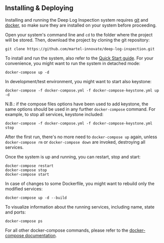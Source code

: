 ## Installing & Deploying
Installing and running the Deep Log Inspection system requires [git][1] and [docker][2], so make sure they are installed on your system before proceeding.

Open your system's command line and `cd` to the folder where the project will be stored. Then, download the project by cloning the git repository:

    git clone https://github.com/martel-innovate/deep-log-inspection.git

To install and run the system, also refer to the [Quick Start guide](../quickstart.md). For your convenience, you might want to run the system in detached mode:

    docker-compose up -d

In development/test environment, you might want to start also keystone:

    docker-compose -f docker-compose.yml -f docker-compose-keystone.yml up -d

N.B.: if the compose files options have been used to add keystone, the same options should be used in any further `docker-compose` command. For example, to stop all services, keystone included:

    docker-compose -f docker-compose.yml -f docker-compose-keystone.yml stop

After the first run, there's no more need to `docker-compose up` again, unless `docker-compose rm` or `docker-compose down` are invoked, destroying all services.

Once the system is up and running, you can restart, stop and start:

    docker-compose restart
    docker-compose stop
    docker-compose start

In case of changes to some Dockerfile, you might want to rebuild only the modified services:

    docker-compose up -d --build

To visualize information about the running services, including name, state and ports:

    docker-compose ps

For all other docker-compose commands, please refer to the [docker-compose documentation][4].

[1]:https://git-scm.com/book/en/v2/Getting-Started-Installing-Git
[2]:https://www.docker.com/
[4]:https://docs.docker.com/compose/
